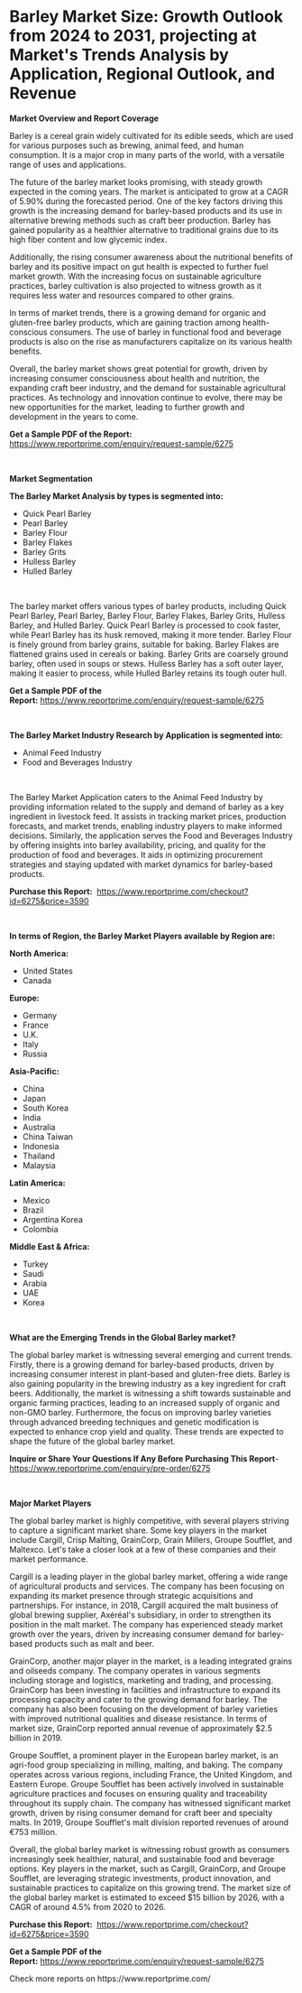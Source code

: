 <p><h1>Barley Market Size: Growth Outlook from 2024 to 2031, projecting at Market's Trends Analysis by Application, Regional Outlook, and Revenue</h1></p><p><strong>Market Overview and Report Coverage</strong></p>
<p><p>Barley is a cereal grain widely cultivated for its edible seeds, which are used for various purposes such as brewing, animal feed, and human consumption. It is a major crop in many parts of the world, with a versatile range of uses and applications.</p><p>The future of the barley market looks promising, with steady growth expected in the coming years. The market is anticipated to grow at a CAGR of 5.90% during the forecasted period. One of the key factors driving this growth is the increasing demand for barley-based products and its use in alternative brewing methods such as craft beer production. Barley has gained popularity as a healthier alternative to traditional grains due to its high fiber content and low glycemic index.</p><p>Additionally, the rising consumer awareness about the nutritional benefits of barley and its positive impact on gut health is expected to further fuel market growth. With the increasing focus on sustainable agriculture practices, barley cultivation is also projected to witness growth as it requires less water and resources compared to other grains.</p><p>In terms of market trends, there is a growing demand for organic and gluten-free barley products, which are gaining traction among health-conscious consumers. The use of barley in functional food and beverage products is also on the rise as manufacturers capitalize on its various health benefits.</p><p>Overall, the barley market shows great potential for growth, driven by increasing consumer consciousness about health and nutrition, the expanding craft beer industry, and the demand for sustainable agricultural practices. As technology and innovation continue to evolve, there may be new opportunities for the market, leading to further growth and development in the years to come.</p></p>
<p><strong>Get a Sample PDF of the Report:</strong> <a href="https://www.reportprime.com/enquiry/request-sample/6275">https://www.reportprime.com/enquiry/request-sample/6275</a></p>
<p>&nbsp;</p>
<p><strong>Market Segmentation</strong></p>
<p><strong>The Barley Market Analysis by types is segmented into:</strong></p>
<p><ul><li>Quick Pearl Barley</li><li>Pearl Barley</li><li>Barley Flour</li><li>Barley Flakes</li><li>Barley Grits</li><li>Hulless Barley</li><li>Hulled Barley</li></ul></p>
<p>&nbsp;</p>
<p><p>The barley market offers various types of barley products, including Quick Pearl Barley, Pearl Barley, Barley Flour, Barley Flakes, Barley Grits, Hulless Barley, and Hulled Barley. Quick Pearl Barley is processed to cook faster, while Pearl Barley has its husk removed, making it more tender. Barley Flour is finely ground from barley grains, suitable for baking. Barley Flakes are flattened grains used in cereals or baking. Barley Grits are coarsely ground barley, often used in soups or stews. Hulless Barley has a soft outer layer, making it easier to process, while Hulled Barley retains its tough outer hull.</p></p>
<p><strong>Get a Sample PDF of the Report:</strong>&nbsp;<a href="https://www.reportprime.com/enquiry/request-sample/6275">https://www.reportprime.com/enquiry/request-sample/6275</a></p>
<p>&nbsp;</p>
<p><strong>The Barley Market Industry Research by Application is segmented into:</strong></p>
<p><ul><li>Animal Feed Industry</li><li>Food and Beverages Industry</li></ul></p>
<p>&nbsp;</p>
<p><p>The Barley Market Application caters to the Animal Feed Industry by providing information related to the supply and demand of barley as a key ingredient in livestock feed. It assists in tracking market prices, production forecasts, and market trends, enabling industry players to make informed decisions. Similarly, the application serves the Food and Beverages Industry by offering insights into barley availability, pricing, and quality for the production of food and beverages. It aids in optimizing procurement strategies and staying updated with market dynamics for barley-based products.</p></p>
<p><strong>Purchase this Report:</strong>&nbsp; <a href="https://www.reportprime.com/checkout?id=6275&price=3590">https://www.reportprime.com/checkout?id=6275&price=3590</a></p>
<p>&nbsp;</p>
<p><strong>In terms of Region, the Barley Market Players available by Region are:</strong></p>
<p>
    <p> <strong> North America: </strong>
        <ul>
            <li>United States</li>
            <li>Canada</li>
        </ul>
        </p> 
    <p> <strong> Europe: </strong>
        <ul>
            <li>Germany</li>
            <li>France</li>
            <li>U.K.</li>
            <li>Italy</li>
            <li>Russia</li>
        </ul>
        </p> 
    <p> <strong> Asia-Pacific: </strong>
        <ul>
            <li>China</li>
            <li>Japan</li>
            <li>South Korea</li>
            <li>India</li>
            <li>Australia</li>
            <li>China Taiwan</li>
            <li>Indonesia</li>
            <li>Thailand</li>
            <li>Malaysia</li>
        </ul>
        </p> 
    <p> <strong> Latin America: </strong>
        <ul>
            <li>Mexico</li>
            <li>Brazil</li>
            <li>Argentina Korea</li>
            <li>Colombia</li>
        </ul>
        </p> 
    <p> <strong> Middle East & Africa: </strong>
        <ul>
            <li>Turkey</li>
            <li>Saudi</li>
            <li>Arabia</li>
            <li>UAE</li>
            <li>Korea</li>
        </ul>
    </p>
    </p>
<p>&nbsp;</p>
<p><strong>What are the Emerging Trends in the Global Barley market?</strong></p>
<p><p>The global barley market is witnessing several emerging and current trends. Firstly, there is a growing demand for barley-based products, driven by increasing consumer interest in plant-based and gluten-free diets. Barley is also gaining popularity in the brewing industry as a key ingredient for craft beers. Additionally, the market is witnessing a shift towards sustainable and organic farming practices, leading to an increased supply of organic and non-GMO barley. Furthermore, the focus on improving barley varieties through advanced breeding techniques and genetic modification is expected to enhance crop yield and quality. These trends are expected to shape the future of the global barley market.</p></p>
<p><strong>Inquire or Share Your Questions If Any Before Purchasing This Report</strong>- <a href="https://www.reportprime.com/enquiry/pre-order/6275">https://www.reportprime.com/enquiry/pre-order/6275</a></p>
<p>&nbsp;</p>
<p><strong>Major Market Players</strong></p>
<p><p>The global barley market is highly competitive, with several players striving to capture a significant market share. Some key players in the market include Cargill, Crisp Malting, GrainCorp, Grain Millers, Groupe Soufflet, and Maltexco. Let's take a closer look at a few of these companies and their market performance.</p><p>Cargill is a leading player in the global barley market, offering a wide range of agricultural products and services. The company has been focusing on expanding its market presence through strategic acquisitions and partnerships. For instance, in 2018, Cargill acquired the malt business of global brewing supplier, Axéréal's subsidiary, in order to strengthen its position in the malt market. The company has experienced steady market growth over the years, driven by increasing consumer demand for barley-based products such as malt and beer.</p><p>GrainCorp, another major player in the market, is a leading integrated grains and oilseeds company. The company operates in various segments including storage and logistics, marketing and trading, and processing. GrainCorp has been investing in facilities and infrastructure to expand its processing capacity and cater to the growing demand for barley. The company has also been focusing on the development of barley varieties with improved nutritional qualities and disease resistance. In terms of market size, GrainCorp reported annual revenue of approximately $2.5 billion in 2019.</p><p>Groupe Soufflet, a prominent player in the European barley market, is an agri-food group specializing in milling, malting, and baking. The company operates across various regions, including France, the United Kingdom, and Eastern Europe. Groupe Soufflet has been actively involved in sustainable agriculture practices and focuses on ensuring quality and traceability throughout its supply chain. The company has witnessed significant market growth, driven by rising consumer demand for craft beer and specialty malts. In 2019, Groupe Soufflet's malt division reported revenues of around €753 million.</p><p>Overall, the global barley market is witnessing robust growth as consumers increasingly seek healthier, natural, and sustainable food and beverage options. Key players in the market, such as Cargill, GrainCorp, and Groupe Soufflet, are leveraging strategic investments, product innovation, and sustainable practices to capitalize on this growing trend. The market size of the global barley market is estimated to exceed $15 billion by 2026, with a CAGR of around 4.5% from 2020 to 2026.</p></p>
<p><strong>Purchase this Report:</strong>&nbsp;&nbsp;<a href="https://www.reportprime.com/checkout?id=6275&price=3590">https://www.reportprime.com/checkout?id=6275&price=3590</a></p>
<p></p>
<p><strong>Get a Sample PDF of the Report:</strong>&nbsp;<a href="https://www.reportprime.com/enquiry/request-sample/6275">https://www.reportprime.com/enquiry/request-sample/6275</a></p>
<p>Check more reports on https://www.reportprime.com/</p>